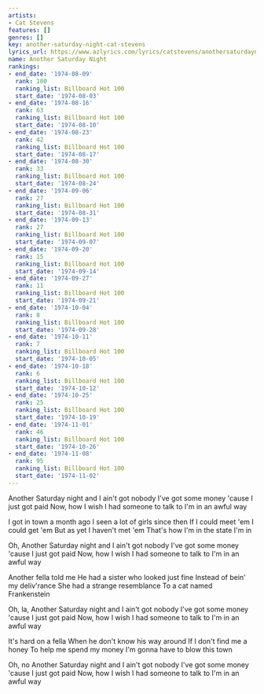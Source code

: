 ```yaml
---
artists:
- Cat Stevens
features: []
genres: []
key: another-saturday-night-cat-stevens
lyrics_url: https://www.azlyrics.com/lyrics/catstevens/anothersaturdaynight.html
name: Another Saturday Night
rankings:
- end_date: '1974-08-09'
  rank: 100
  ranking_list: Billboard Hot 100
  start_date: '1974-08-03'
- end_date: '1974-08-16'
  rank: 63
  ranking_list: Billboard Hot 100
  start_date: '1974-08-10'
- end_date: '1974-08-23'
  rank: 42
  ranking_list: Billboard Hot 100
  start_date: '1974-08-17'
- end_date: '1974-08-30'
  rank: 33
  ranking_list: Billboard Hot 100
  start_date: '1974-08-24'
- end_date: '1974-09-06'
  rank: 27
  ranking_list: Billboard Hot 100
  start_date: '1974-08-31'
- end_date: '1974-09-13'
  rank: 27
  ranking_list: Billboard Hot 100
  start_date: '1974-09-07'
- end_date: '1974-09-20'
  rank: 15
  ranking_list: Billboard Hot 100
  start_date: '1974-09-14'
- end_date: '1974-09-27'
  rank: 11
  ranking_list: Billboard Hot 100
  start_date: '1974-09-21'
- end_date: '1974-10-04'
  rank: 8
  ranking_list: Billboard Hot 100
  start_date: '1974-09-28'
- end_date: '1974-10-11'
  rank: 7
  ranking_list: Billboard Hot 100
  start_date: '1974-10-05'
- end_date: '1974-10-18'
  rank: 6
  ranking_list: Billboard Hot 100
  start_date: '1974-10-12'
- end_date: '1974-10-25'
  rank: 25
  ranking_list: Billboard Hot 100
  start_date: '1974-10-19'
- end_date: '1974-11-01'
  rank: 46
  ranking_list: Billboard Hot 100
  start_date: '1974-10-26'
- end_date: '1974-11-08'
  rank: 95
  ranking_list: Billboard Hot 100
  start_date: '1974-11-02'
---
```


Another Saturday night and I ain't got nobody
I've got some money 'cause I just got paid
Now, how I wish I had someone to talk to
I'm in an awful way

I got in town a month ago
I seen a lot of girls since then
If I could meet 'em I could get 'em
But as yet I haven't met 'em
That's how I'm in the state I'm in

Oh,
Another Saturday night and I ain't got nobody
I've got some money 'cause I just got paid
Now, how I wish I had someone to talk to
I'm in an awful way

Another fella told me
He had a sister who looked just fine
Instead of bein' my deliv'rance
She had a strange resemblance
To a cat named Frankenstein

Oh, la,
Another Saturday night and I ain't got nobody
I've got some money 'cause I just got paid
Now, how I wish I had someone to talk to
I'm in an awful way

It's hard on a fella
When he don't know his way around
If I don't find me a honey
To help me spend my money
I'm gonna have to blow this town

Oh, no
Another Saturday night and I ain't got nobody
I've got some money 'cause I just got paid
Now, how I wish I had someone to talk to
I'm in an awful way



